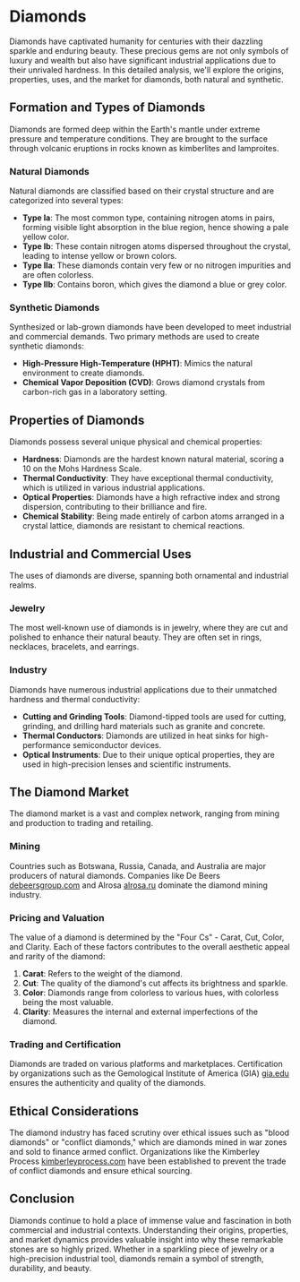 # Diamonds

Diamonds have captivated humanity for centuries with their dazzling sparkle and enduring beauty. These precious gems are not only symbols of luxury and wealth but also have significant industrial applications due to their unrivaled hardness. In this detailed analysis, we'll explore the origins, properties, uses, and the market for diamonds, both natural and synthetic.

## Formation and Types of Diamonds

Diamonds are formed deep within the Earth's mantle under extreme pressure and temperature conditions. They are brought to the surface through volcanic eruptions in rocks known as kimberlites and lamproites. 

### Natural Diamonds

Natural diamonds are classified based on their crystal structure and are categorized into several types:
- **Type Ia**: The most common type, containing nitrogen atoms in pairs, forming visible light absorption in the blue region, hence showing a pale yellow color.
- **Type Ib**: These contain nitrogen atoms dispersed throughout the crystal, leading to intense yellow or brown colors.
- **Type IIa**: These diamonds contain very few or no nitrogen impurities and are often colorless.
- **Type IIb**: Contains boron, which gives the diamond a blue or grey color.

### Synthetic Diamonds

Synthesized or lab-grown diamonds have been developed to meet industrial and commercial demands. Two primary methods are used to create synthetic diamonds:
- **High-Pressure High-Temperature (HPHT)**: Mimics the natural environment to create diamonds.
- **Chemical Vapor Deposition (CVD)**: Grows diamond crystals from carbon-rich gas in a laboratory setting.

## Properties of Diamonds

Diamonds possess several unique physical and chemical properties:
- **Hardness**: Diamonds are the hardest known natural material, scoring a 10 on the Mohs Hardness Scale.
- **Thermal Conductivity**: They have exceptional thermal conductivity, which is utilized in various industrial applications.
- **Optical Properties**: Diamonds have a high refractive index and strong dispersion, contributing to their brilliance and fire.
- **Chemical Stability**: Being made entirely of carbon atoms arranged in a crystal lattice, diamonds are resistant to chemical reactions.

## Industrial and Commercial Uses

The uses of diamonds are diverse, spanning both ornamental and industrial realms.

### Jewelry

The most well-known use of diamonds is in jewelry, where they are cut and polished to enhance their natural beauty. They are often set in rings, necklaces, bracelets, and earrings.

### Industry

Diamonds have numerous industrial applications due to their unmatched hardness and thermal conductivity:
- **Cutting and Grinding Tools**: Diamond-tipped tools are used for cutting, grinding, and drilling hard materials such as granite and concrete.
- **Thermal Conductors**: Diamonds are utilized in heat sinks for high-performance semiconductor devices.
- **Optical Instruments**: Due to their unique optical properties, they are used in high-precision lenses and scientific instruments.

## The Diamond Market

The diamond market is a vast and complex network, ranging from mining and production to trading and retailing.

### Mining

Countries such as Botswana, Russia, Canada, and Australia are major producers of natural diamonds. Companies like De Beers [debeersgroup.com](https://www.debeersgroup.com) and Alrosa [alrosa.ru](https://eng.alrosa.ru) dominate the diamond mining industry.

### Pricing and Valuation

The value of a diamond is determined by the "Four Cs" - Carat, Cut, Color, and Clarity. Each of these factors contributes to the overall aesthetic appeal and rarity of the diamond:
1. **Carat**: Refers to the weight of the diamond.
2. **Cut**: The quality of the diamond's cut affects its brightness and sparkle.
3. **Color**: Diamonds range from colorless to various hues, with colorless being the most valuable.
4. **Clarity**: Measures the internal and external imperfections of the diamond.

### Trading and Certification

Diamonds are traded on various platforms and marketplaces. Certification by organizations such as the Gemological Institute of America (GIA) [gia.edu](https://www.gia.edu) ensures the authenticity and quality of the diamonds.

## Ethical Considerations

The diamond industry has faced scrutiny over ethical issues such as "blood diamonds" or "conflict diamonds," which are diamonds mined in war zones and sold to finance armed conflict. Organizations like the Kimberley Process [kimberleyprocess.com](https://www.kimberleyprocess.com) have been established to prevent the trade of conflict diamonds and ensure ethical sourcing.

## Conclusion

Diamonds continue to hold a place of immense value and fascination in both commercial and industrial contexts. Understanding their origins, properties, and market dynamics provides valuable insight into why these remarkable stones are so highly prized. Whether in a sparkling piece of jewelry or a high-precision industrial tool, diamonds remain a symbol of strength, durability, and beauty.